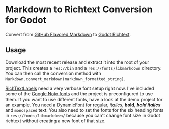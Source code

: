 # Markdown to Richtext Conversion for Godot

Convert from [GitHub Flavored Markdown](https://github.github.com/gfm/) to [Godot Richtext](https://docs.godotengine.org/en/stable/tutorials/gui/bbcode_in_richtextlabel.html).

## Usage

Download the most recent release and extract it into the root of your project.
This creates a `res://bin` and a `res://fonts/libmarkdown` directory.
You can then call the conversion method with `Markdown.convert_markdown(markdown_formatted_string)`.

[RichTextLabels](https://docs.godotengine.org/en/stable/classes/class_richtextlabel.html) need a very verbose font setup right now.
I've included some of the [Google Noto fonts](https://www.google.com/get/noto/) and the project is preconfigured to use them.
If you want to use different fonts, have a look at the demo project for an example.
You need a [DynamicFont](https://docs.godotengine.org/en/3.2/classes/class_dynamicfont.html) for regular, _italics_, __bold__, ___bold italics___ and `monospaced` text.
You also need to set the fonts for the six heading fonts in `res://fonts/libmarkdown/` because you can't change font size in Godot richtext without creating a new font of that size.
